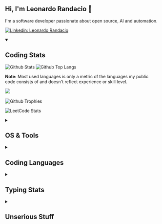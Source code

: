 ## Hi, I'm Leonardo Randacio 👋
I'm a software developer passionate about open source, AI and automation.

[![Linkedin: Leonardo Randacio](https://img.shields.io/badge/-Leonardo%20Randacio-blue?style=flat-square&logo=Linkedin&logoColor=white&link=https://www.linkedin.com/in/leonardo-randacio-533563283/)](https://www.linkedin.com/in/leonardo-randacio-533563283/)

<details open>
  <summary><h2>Coding Stats</h2></summary>
  
  ![Github Stats](https://github-readme-stats.vercel.app/api?username=Oldranda1414&count_private=true&show_icons=true&include_all_commits=true&theme=gruvbox)
  ![Github Top Langs](https://github-readme-stats.vercel.app/api/top-langs/?username=Oldranda1414&layout=compact&count_private=true&theme=gruvbox)
  
  <b>Note:</b> Most used languages is only a metric of the languages my public code consists of and doesn't reflect experience or skill level.

  <img
  src="https://cr-ss-service.azurewebsites.net/api/ScreenShot?widget=summary&username=YOUR_USERNAME&badges=2&show-avatar=false&style=--header-bg-color:%23000;--border-radius:10px"
/>

  ![Github Trophies](https://github-trophies.vercel.app/?username=Oldranda1414&rank=SECRET,SSS,SS,S,AAA,AA,A&row=2&column=9&theme=gruvbox)

  <!-- ![Visitor Badge](https://visitor-badge.laobi.icu/badge?page_id=Oldranda1414.Oldranda1414) -->

  ![LeetCode Stats](https://leetcard.jacoblin.cool/Oldranda1414)
  
</details>

<details>
  <summary><h2>OS & Tools</h2></summary>

  ![Linux](https://img.shields.io/badge/OS-Linux-yellow?logo=linux&logoColor=white)
  ![Windows](https://img.shields.io/badge/OS-Windows-blue?logo=windows&logoColor=white)
  ![Ubuntu](https://img.shields.io/badge/OS-Ubuntu-orange?logo=ubuntu&logoColor=white)
  ![Linux Mint](https://img.shields.io/badge/OS-Linux_Mint-brightgreen?logo=linux-mint&logoColor=white)

  ![Vim](https://img.shields.io/badge/Editor-Vim-brightgreen?logo=vim&logoColor=white)
  ![Neovim](https://img.shields.io/badge/Editor-Neovim-green?logo=neovim&logoColor=white)
  ![VSCode](https://img.shields.io/badge/Editor-VSCode-blue?logo=visual-studio-code&logoColor=white)

  ![Git](https://img.shields.io/badge/Version_Control-Git-F05032?logo=git&logoColor=white)
  ![GitHub](https://img.shields.io/badge/Repo-GitHub-black?logo=github&logoColor=white)
  ![GitLab](https://img.shields.io/badge/Repo-GitLab-orange?logo=gitlab&logoColor=white)

</details>

<details>
  <summary><h2>Coding Languages</h2></summary>
  
  ![C](https://img.shields.io/badge/Language-C-A8B400?logo=c&logoColor=white)
  ![C++](https://img.shields.io/badge/Language-C%2B%2B-00599C?logo=c%2B%2B&logoColor=white)
  ![Java](https://img.shields.io/badge/Language-Java-EF2B2D?logo=java&logoColor=white)
  ![C#](https://img.shields.io/badge/Language-C%23-239120?logo=csharp&logoColor=white)
  ![Python](https://img.shields.io/badge/Language-Python-blue?logo=python&logoColor=white)
  ![Scala](https://img.shields.io/badge/Language-Scala-DC322F?logo=scala&logoColor=white)
  ![MATLAB](https://img.shields.io/badge/Language-MATLAB-EF8C00?logo=MATLAB&logoColor=white)

  ![JavaScript](https://img.shields.io/badge/Language-JavaScript-F7DF1E?logo=javascript&logoColor=white)
  ![TypeScript](https://img.shields.io/badge/Language-TypeScript-007ACC?logo=typescript&logoColor=white)

  ![LaTeX](https://img.shields.io/badge/Language-LaTeX-008080?logo=latex&logoColor=white)
  ![Markdown](https://img.shields.io/badge/Language-Markdown-000000?logo=markdown&logoColor=white)

</details>

<details>
  <summary><h2>Typing Stats</h2></summary>
  
  <a href="https://monkeytype.com/profile/Oldranda1414">
    <img src="https://github.com/Oldranda1414/Oldranda1414/blob/mt-readme/Oldranda1414-monkeytype-readme-pb.svg" alt="My Monkeytype profile" />
  </a>

  <a href="https://data.typeracer.com/pit/profile?user=oldranda1414&ref=badge" target="_top"><img src="https://data.typeracer.com/misc/badge?user=oldranda1414" border="0" alt="TypeRacer.com scorecard for user oldranda1414"/></a>
  
</details>

<details>
  <summary><h2>Unserious Stuff</h2></summary>
  
  ### Dear future employers, do not continue reading. Thank you

  Things I think I am good at:
  - Comedy
  - Lists
  - Karaoke
  - Climbing
  - Competitive programming
  - Writing

  Things I am actually good at:
  - English
  - Work delegation
  - Cringing
  - Speedcubing ([proof!!!](https://www.worldcubeassociation.org/persons/2018RAND05))
  - Coding (kinda)
  - Quoting memes

  
  ![Jokes Card](https://readme-jokes.vercel.app/api)  
</details>
